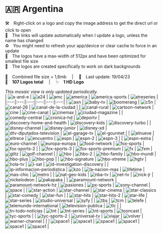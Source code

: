 🇦🇷 Argentina
===============
🛠 Right-click on a logo and copy the image address to get the direct url or click to open  
🔗 The links will update automatically when I update a logo, unless the name has changed  
♻️ You might need to refresh your app/device or clear cache to force in an update  
📐 The logos have a max-width of 512px and have been optimized for smallest file size  
🖤 The logos are created specifically to work on dark backgrounds  
   
💾 Combined file size = 1,6mb  |  📅 Last update: 19/04/23  
🎨 __107 Logos total__  |  ✨ __1 HD Logo__
   
   
*This mosaic view is only updated periodically.*  
| ![a-and-e] | ![a24] | ![amc] | ![america] | ![america-sports] | ![atreseries] |
|:---:|:---:|:---:|:---:|:---:|:---:|
| ![axn] | ![baby-tv] | ![boomerang] | ![c5n] | ![canal-26] | ![canal-de-la-ciudad] |
| ![canal-rural] | ![cartoon-network] | ![cine] | ![cine-canal] | ![cinemax] | ![ciudad-magazine] |
| ![comedy-central] | ![cronica-hd] | ![deportv] | ![discovery-home-and-health] | ![discovery-kids] | ![discovery-turbo] |
| ![disney-channel] | ![disney-junior] | ![disney-xd] | ![dtv-diputados-television] | ![el-garage-tv] | ![el-gourmet] |
| ![elnueve] | ![eltrece] | ![encuentro] | ![espn] | ![espn-2] | ![espn-3] |
| ![espn-extra] | ![euro-channel] | ![europa-europa] | ![food-network] | ![fox-sports] | ![fox-sports-2] |
| ![fox-sports-3] | ![fox-sports-premium] | ![fx] | ![fxm] | ![glitz] | ![golf-channel] |
| ![hbo] | ![hbo-2] | ![hbo-family] | ![hbo-mundi] | ![hbo-plus] | ![hbo-pop] |
| ![hbo-signature] | ![hbo-xtreme] | ![hgtv] | ![hola-tv] | ![i-sat] | ![id-investigation-discovery] |
| ![ip-informacion-periodistica] | ![kzo] | ![la-nacion-mas] | ![lifetime] | ![mas-chic] | ![metro] |
| ![nat-geo-kids] | ![nba-tv] | ![net-tv] | ![nick-jr] | ![nickelodeon] | ![pakapaka] |
| ![paramount-network] | ![paramount-network-hz] | ![pasiones] | ![px-sports] | ![sony-channel] | ![space] |
| ![star-action] | ![star-channel] | ![star-cinema] | ![star-classics] | ![star-comedy] | ![star-fun] |
| ![star-hits] | ![star-hits-2] | ![star-life] | ![star-series] | ![studio-universal] | ![syfy] |
| ![tbs] | ![tcm] | ![telefe] | ![telemundo-international] | ![television-publica] | ![tlc] |
| ![tn-todo-noticias] | ![tnt] | ![tnt-series] | ![tnt-sports] | ![tooncast] | ![tyc-sports] |
| ![tyc-sports-2] | ![universal-tv] | ![viajar] | ![volver] | ![warner-channel] |  |
| ![space1] | ![space1] | ![space1] | ![space1] | ![space1] | ![space1] |

[a-and-e]:https://raw.githubusercontent.com/cybertsotsi/tv/master/countries/argentina/a-and-e-ar.png
[a24]:https://raw.githubusercontent.com/cybertsotsi/tv/master/countries/argentina/a24-ar.png
[amc]:https://raw.githubusercontent.com/cybertsotsi/tv/master/countries/argentina/amc-ar.png
[america]:https://raw.githubusercontent.com/cybertsotsi/tv/master/countries/argentina/america-ar.png
[america-sports]:https://raw.githubusercontent.com/cybertsotsi/tv/master/countries/argentina/america-sports-ar.png
[atreseries]:https://raw.githubusercontent.com/cybertsotsi/tv/master/countries/argentina/atreseries-ar.png
[axn]:https://raw.githubusercontent.com/cybertsotsi/tv/master/countries/argentina/axn-ar.png
[baby-tv]:https://raw.githubusercontent.com/cybertsotsi/tv/master/countries/argentina/baby-tv-ar.png
[boomerang]:https://raw.githubusercontent.com/cybertsotsi/tv/master/countries/argentina/boomerang-ar.png
[c5n]:https://raw.githubusercontent.com/cybertsotsi/tv/master/countries/argentina/c5n-ar.png
[canal-26]:https://raw.githubusercontent.com/cybertsotsi/tv/master/countries/argentina/canal-26-ar.png
[canal-de-la-ciudad]:https://raw.githubusercontent.com/cybertsotsi/tv/master/countries/argentina/canal-de-la-ciudad-ar.png
[canal-rural]:https://raw.githubusercontent.com/cybertsotsi/tv/master/countries/argentina/canal-rural-ar.png
[cartoon-network]:https://raw.githubusercontent.com/cybertsotsi/tv/master/countries/argentina/cartoon-network-ar.png
[cine]:https://raw.githubusercontent.com/cybertsotsi/tv/master/countries/argentina/cine-ar-ar.png
[cine-canal]:https://raw.githubusercontent.com/cybertsotsi/tv/master/countries/argentina/cine-canal-ar.png
[cinemax]:https://raw.githubusercontent.com/cybertsotsi/tv/master/countries/argentina/cinemax-ar.png
[ciudad-magazine]:https://raw.githubusercontent.com/cybertsotsi/tv/master/countries/argentina/ciudad-magazine-ar.png
[comedy-central]:https://raw.githubusercontent.com/cybertsotsi/tv/master/countries/argentina/comedy-central-ar.png
[cronica-hd]:https://raw.githubusercontent.com/cybertsotsi/tv/master/countries/argentina/cronica-hd-ar.png
[deportv]:https://raw.githubusercontent.com/cybertsotsi/tv/master/countries/argentina/deportv-ar.png
[discovery-home-and-health]:https://raw.githubusercontent.com/cybertsotsi/tv/master/countries/argentina/discovery-home-and-health-ar.png
[discovery-kids]:https://raw.githubusercontent.com/cybertsotsi/tv/master/countries/argentina/discovery-kids-ar.png
[discovery-turbo]:https://raw.githubusercontent.com/cybertsotsi/tv/master/countries/argentina/discovery-turbo-ar.png
[disney-channel]:https://raw.githubusercontent.com/cybertsotsi/tv/master/countries/argentina/disney-channel-ar.png
[disney-junior]:https://raw.githubusercontent.com/cybertsotsi/tv/master/countries/argentina/disney-junior-ar.png
[disney-xd]:https://raw.githubusercontent.com/cybertsotsi/tv/master/countries/argentina/disney-xd-ar.png
[dtv-diputados-television]:https://raw.githubusercontent.com/cybertsotsi/tv/master/countries/argentina/dtv-diputados-television-ar.png
[el-garage-tv]:https://raw.githubusercontent.com/cybertsotsi/tv/master/countries/argentina/el-garage-tv-ar.png
[el-gourmet]:https://raw.githubusercontent.com/cybertsotsi/tv/master/countries/argentina/el-gourmet-ar.png
[elnueve]:https://raw.githubusercontent.com/cybertsotsi/tv/master/countries/argentina/elnueve-ar.png
[eltrece]:https://raw.githubusercontent.com/cybertsotsi/tv/master/countries/argentina/eltrece-ar.png
[encuentro]:https://raw.githubusercontent.com/cybertsotsi/tv/master/countries/argentina/encuentro-ar.png
[espn]:https://raw.githubusercontent.com/cybertsotsi/tv/master/countries/argentina/espn-ar.png
[espn-2]:https://raw.githubusercontent.com/cybertsotsi/tv/master/countries/argentina/espn-2-ar.png
[espn-3]:https://raw.githubusercontent.com/cybertsotsi/tv/master/countries/argentina/espn-3-ar.png
[espn-extra]:https://raw.githubusercontent.com/cybertsotsi/tv/master/countries/argentina/espn-extra-ar.png
[euro-channel]:https://raw.githubusercontent.com/cybertsotsi/tv/master/countries/argentina/euro-channel-ar.png
[europa-europa]:https://raw.githubusercontent.com/cybertsotsi/tv/master/countries/argentina/europa-europa-ar.png
[food-network]:https://raw.githubusercontent.com/cybertsotsi/tv/master/countries/argentina/food-network-ar.png
[fox-sports]:https://raw.githubusercontent.com/cybertsotsi/tv/master/countries/argentina/fox-sports-ar.png
[fox-sports-2]:https://raw.githubusercontent.com/cybertsotsi/tv/master/countries/argentina/fox-sports-2-ar.png
[fox-sports-3]:https://raw.githubusercontent.com/cybertsotsi/tv/master/countries/argentina/fox-sports-3-ar.png
[fox-sports-premium]:https://raw.githubusercontent.com/cybertsotsi/tv/master/countries/argentina/fox-sports-premium-ar.png
[fx]:https://raw.githubusercontent.com/cybertsotsi/tv/master/countries/argentina/fx-ar.png
[fxm]:https://raw.githubusercontent.com/cybertsotsi/tv/master/countries/argentina/fxm-ar.png
[glitz]:https://raw.githubusercontent.com/cybertsotsi/tv/master/countries/argentina/glitz-ar.png
[golf-channel]:https://raw.githubusercontent.com/cybertsotsi/tv/master/countries/argentina/golf-channel-ar.png
[hbo]:https://raw.githubusercontent.com/cybertsotsi/tv/master/countries/argentina/hbo-ar.png
[hbo-2]:https://raw.githubusercontent.com/cybertsotsi/tv/master/countries/argentina/hbo-2-ar.png
[hbo-family]:https://raw.githubusercontent.com/cybertsotsi/tv/master/countries/argentina/hbo-family-ar.png
[hbo-mundi]:https://raw.githubusercontent.com/cybertsotsi/tv/master/countries/argentina/hbo-mundi-ar.png
[hbo-plus]:https://raw.githubusercontent.com/cybertsotsi/tv/master/countries/argentina/hbo-plus-ar.png
[hbo-pop]:https://raw.githubusercontent.com/cybertsotsi/tv/master/countries/argentina/hbo-pop-ar.png
[hbo-signature]:https://raw.githubusercontent.com/cybertsotsi/tv/master/countries/argentina/hbo-signature-ar.png
[hbo-xtreme]:https://raw.githubusercontent.com/cybertsotsi/tv/master/countries/argentina/hbo-xtreme-ar.png
[hgtv]:https://raw.githubusercontent.com/cybertsotsi/tv/master/countries/argentina/hgtv-ar.png
[hola-tv]:https://raw.githubusercontent.com/cybertsotsi/tv/master/countries/argentina/hola-tv-ar.png
[i-sat]:https://raw.githubusercontent.com/cybertsotsi/tv/master/countries/argentina/i-sat-ar.png
[id-investigation-discovery]:https://raw.githubusercontent.com/cybertsotsi/tv/master/countries/argentina/id-investigation-discovery-ar.png
[ip-informacion-periodistica]:https://raw.githubusercontent.com/cybertsotsi/tv/master/countries/argentina/ip-informacion-periodistica-ar.png
[kzo]:https://raw.githubusercontent.com/cybertsotsi/tv/master/countries/argentina/kzo-ar.png
[la-nacion-mas]:https://raw.githubusercontent.com/cybertsotsi/tv/master/countries/argentina/la-nacion-mas-ar.png
[lifetime]:https://raw.githubusercontent.com/cybertsotsi/tv/master/countries/argentina/lifetime-ar.png
[mas-chic]:https://raw.githubusercontent.com/cybertsotsi/tv/master/countries/argentina/mas-chic-ar.png
[metro]:https://raw.githubusercontent.com/cybertsotsi/tv/master/countries/argentina/metro-ar.png
[nat-geo-kids]:https://raw.githubusercontent.com/cybertsotsi/tv/master/countries/argentina/nat-geo-kids-ar.png
[nba-tv]:https://raw.githubusercontent.com/cybertsotsi/tv/master/countries/argentina/nba-tv-ar.png
[net-tv]:https://raw.githubusercontent.com/cybertsotsi/tv/master/countries/argentina/net-tv-ar.png
[nick-jr]:https://raw.githubusercontent.com/cybertsotsi/tv/master/countries/argentina/nick-jr-ar.png
[nickelodeon]:https://raw.githubusercontent.com/cybertsotsi/tv/master/countries/argentina/nickelodeon-ar.png
[pakapaka]:https://raw.githubusercontent.com/cybertsotsi/tv/master/countries/argentina/pakapaka-ar.png
[paramount-network]:https://raw.githubusercontent.com/cybertsotsi/tv/master/countries/argentina/paramount-network-ar.png
[paramount-network-hz]:https://raw.githubusercontent.com/cybertsotsi/tv/master/countries/argentina/paramount-network-hz-ar.png
[pasiones]:https://raw.githubusercontent.com/cybertsotsi/tv/master/countries/argentina/pasiones-ar.png
[px-sports]:https://raw.githubusercontent.com/cybertsotsi/tv/master/countries/argentina/px-sports-ar.png
[sony-channel]:https://raw.githubusercontent.com/cybertsotsi/tv/master/countries/argentina/sony-channel-ar.png
[space]:https://raw.githubusercontent.com/cybertsotsi/tv/master/countries/argentina/space-ar.png
[star-action]:https://raw.githubusercontent.com/cybertsotsi/tv/master/countries/argentina/star-action-ar.png
[star-channel]:https://raw.githubusercontent.com/cybertsotsi/tv/master/countries/argentina/star-channel-ar.png
[star-cinema]:https://raw.githubusercontent.com/cybertsotsi/tv/master/countries/argentina/star-cinema-ar.png
[star-classics]:https://raw.githubusercontent.com/cybertsotsi/tv/master/countries/argentina/star-classics-ar.png
[star-comedy]:https://raw.githubusercontent.com/cybertsotsi/tv/master/countries/argentina/star-comedy-ar.png
[star-fun]:https://raw.githubusercontent.com/cybertsotsi/tv/master/countries/argentina/star-fun-ar.png
[star-hits]:https://raw.githubusercontent.com/cybertsotsi/tv/master/countries/argentina/star-hits-ar.png
[star-hits-2]:https://raw.githubusercontent.com/cybertsotsi/tv/master/countries/argentina/star-hits-2-ar.png
[star-life]:https://raw.githubusercontent.com/cybertsotsi/tv/master/countries/argentina/star-life-ar.png
[star-series]:https://raw.githubusercontent.com/cybertsotsi/tv/master/countries/argentina/star-series-ar.png
[studio-universal]:https://raw.githubusercontent.com/cybertsotsi/tv/master/countries/argentina/studio-universal-ar.png
[syfy]:https://raw.githubusercontent.com/cybertsotsi/tv/master/countries/argentina/syfy-ar.png
[tbs]:https://raw.githubusercontent.com/cybertsotsi/tv/master/countries/argentina/tbs-ar.png
[tcm]:https://raw.githubusercontent.com/cybertsotsi/tv/master/countries/argentina/tcm-ar.png
[telefe]:https://raw.githubusercontent.com/cybertsotsi/tv/master/countries/argentina/telefe-ar.png
[telemundo-international]:https://raw.githubusercontent.com/cybertsotsi/tv/master/countries/argentina/telemundo-international-ar.png
[television-publica]:https://raw.githubusercontent.com/cybertsotsi/tv/master/countries/argentina/television-publica-ar.png
[tlc]:https://raw.githubusercontent.com/cybertsotsi/tv/master/countries/argentina/tlc-ar.png
[tn-todo-noticias]:https://raw.githubusercontent.com/cybertsotsi/tv/master/countries/argentina/tn-todo-noticias-ar.png
[tnt]:https://raw.githubusercontent.com/cybertsotsi/tv/master/countries/argentina/tnt-ar.png
[tnt-series]:https://raw.githubusercontent.com/cybertsotsi/tv/master/countries/argentina/tnt-series-ar.png
[tnt-sports]:https://raw.githubusercontent.com/cybertsotsi/tv/master/countries/argentina/tnt-sports-ar.png
[tooncast]:https://raw.githubusercontent.com/cybertsotsi/tv/master/countries/argentina/tooncast-ar.png
[tyc-sports]:https://raw.githubusercontent.com/cybertsotsi/tv/master/countries/argentina/tyc-sports-ar.png
[tyc-sports-2]:https://raw.githubusercontent.com/cybertsotsi/tv/master/countries/argentina/tyc-sports-2-ar.png
[universal-tv]:https://raw.githubusercontent.com/cybertsotsi/tv/master/countries/argentina/universal-tv-ar.png
[viajar]:https://raw.githubusercontent.com/cybertsotsi/tv/master/countries/argentina/viajar-ar.png
[volver]:https://raw.githubusercontent.com/cybertsotsi/tv/master/countries/argentina/volver-ar.png
[warner-channel]:https://raw.githubusercontent.com/cybertsotsi/tv/master/countries/argentina/warner-channel-ar.png

[space1]:https://raw.githubusercontent.com/cybertsotsi/tv/master/misc/%CE%A9/space-1500.png
